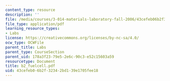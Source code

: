 ```yaml
---
content_type: resource
description: ''
file: /media/courses/3-014-materials-laboratory-fall-2006/43cefeb06b2f32342bd139e1705fee18_b2_fuelcell.pdf
file_type: application/pdf
learning_resource_types:
- Labs
license: https://creativecommons.org/licenses/by-nc-sa/4.0/
ocw_type: OCWFile
parent_title: Labs
parent_type: CourseSection
parent_uid: 178a3f23-79e5-2e6c-90c3-e52c15603a59
resourcetype: Document
title: b2_fuelcell.pdf
uid: 43cefeb0-6b2f-3234-2bd1-39e1705fee18
---
```

